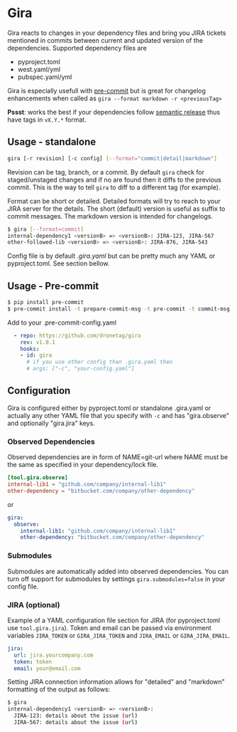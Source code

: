 # Gira

Gira reacts to changes in your dependency files and bring you JIRA tickets mentioned in commits between current and updated version of the dependencies. Supported dependency files are

- pyproject.toml
- west.yaml/yml
- pubspec.yaml/yml

Gira is especially usefull with [pre-commit](https://pre-commit.com) but is great for changelog enhancements when called as `gira --format markdown -r <previousTag>`

__Pssst__: works the best if your dependencies follow [semantic release](https://semantic-release.gitbook.io/semantic-release/) thus have tags in `vX.Y.*` format.


## Usage - standalone

```bash
gira [-r revision] [-c config] [--format="commit|detail|markdown"]
```

Revision can be tag, branch, or a commit. By default `gira` check for staged/unstaged changes and if no are found then it diffs to the previous commit. This is the way to tell `gira` to diff to a different tag (for example).

Format can be short or detailed. Detailed formats will try to reach to your JIRA server for the details. The short (default) version is useful as suffix to
commit messages. The markdown version is intended for changelogs.

```bash
$ gira [--format=commit]
internal-dependency1 <versionB> => <versionB>: JIRA-123, JIRA-567
other-followed-lib <versionB> => <versionB>: JIRA-876, JIRA-543
```

Config file is by default _.gira.yaml_ but can be pretty much any YAML or pyproject.toml. See section bellow.

## Usage - Pre-commit

```bash
$ pip install pre-commit
$ pre-commit install -t prepare-commit-msg -t pre-commit -t commit-msg
```

Add to your .pre-commit-config.yaml

```yaml
  - repo: https://github.com/dronetag/gira
    rev: v1.0.1
    hooks:
    - id: gira
      # if you use other config than .gira.yaml then
      # args: ["-c", "your-config.yaml"]
```

## Configuration

Gira is configured either by pyproject.toml or standalone .gira.yaml or actually any other
YAML file that you specify with `-c` and has "gira.observe" and optionally "gira.jira" keys.

### Observed Dependencies

Observed dependencies are in form of NAME=git-url where NAME must be the same as specified in your dependency/lock file.

```toml
[tool.gira.observe]
internal-lib1 = "github.com/company/internal-lib1"
other-dependency = "bitbucket.com/company/other-dependency"
```
or
```yaml
gira:
  observe:
    internal-lib1: "github.com/company/internal-lib1"
    other-dependency: "bitbucket.com/company/other-dependency"
```

### Submodules

Submodules are automatically added into observed dependencies. You can turn off support
for submodules by settings `gira.submodules=false` in your config file.


### JIRA (optional)

Example of a YAML configuration file section for JIRA (for pyproject.toml use `tool.gira.jira`).
Token and email can be passed via environment variables `JIRA_TOKEN` or `GIRA_JIRA_TOKEN` and
`JIRA_EMAIL` or `GIRA_JIRA_EMAIL`.

```yaml
jira:
  url: jira.yourcompany.com
  token: token
  email: your@email.com
```

Setting JIRA connection information allows for "detailed" and "markdown" formatting of the output
as follows:

```bash
$ gira
internal-dependency1 <versionB> => <versionB>:
  JIRA-123: details about the issue (url)
  JIRA-567: details about the issue (url)
```
